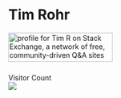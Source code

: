 # Tim Rohr
<a href="https://stackexchange.com/users/5815467"><img src="https://stackexchange.com/users/flair/5815467.png?theme=dark" width="208" height="58" alt="profile for Tim R on Stack Exchange, a network of free, community-driven Q&amp;A sites" title="profile for Tim R on Stack Exchange, a network of free, community-driven Q&amp;A sites"></a>

###
Visitor Count <br>
![](https://komarev.com/ghpvc/?username=TimRohr&color=brightgreen&style=for-the-badge)
